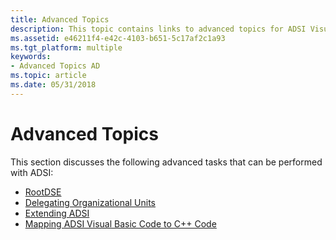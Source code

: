 ```yaml
---
title: Advanced Topics
description: This topic contains links to advanced topics for ADSI Visual Basic applications.
ms.assetid: e46211f4-e42c-4103-b651-5c17af2c1a93
ms.tgt_platform: multiple
keywords:
- Advanced Topics AD
ms.topic: article
ms.date: 05/31/2018
---
```


# Advanced Topics

This section discusses the following advanced tasks that can be performed with ADSI:

-   [RootDSE](rootdse.md)
-   [Delegating Organizational Units](delegating-organizational-units.md)
-   [Extending ADSI](extending-adsi.md)
-   [Mapping ADSI Visual Basic Code to C++ Code](mapping-adsi-visual-basic-code-to-c-code.md)

 

 




